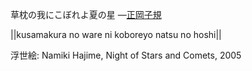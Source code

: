 草枕の我にこぼれよ夏の星
—[正岡子規](https://ja.wikipedia.org/wiki/正岡子規)

||kusamakura no ware ni koboreyo natsu no hoshi||

浮世絵: Namiki Hajime, Night of Stars and Comets, 2005